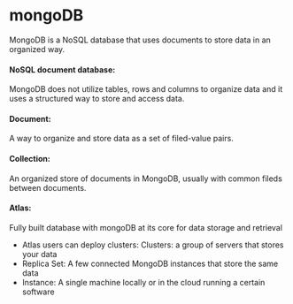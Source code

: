 # mongoDB

MongoDB is a NoSQL database that uses documents to store data in an organized way.

#### NoSQL document database:

MongoDB does not utilize tables, rows and columns to organize data and it uses a structured way to store and access data.

#### Document:

A way to organize and store data as a set of filed-value pairs.

#### Collection:

An organized store of documents in MongoDB, usually with common fileds between documents.


#### Atlas:

Fully built database with mongoDB at its core for data storage and retrieval
* Atlas users can deploy clusters:
 Clusters: a group of servers that stores your data
* Replica Set:
 A few connected MongoDB instances that store the same data
* Instance:
A single machine locally or in the cloud running a certain software
